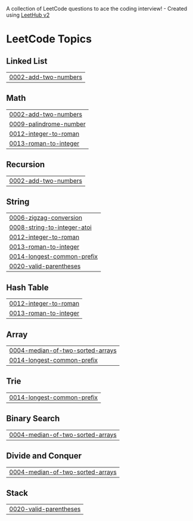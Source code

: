 A collection of LeetCode questions to ace the coding interview! - Created using [LeetHub v2](https://github.com/arunbhardwaj/LeetHub-2.0)
<!---LeetCode Topics Start-->
# LeetCode Topics
## Linked List
|  |
| ------- |
| [0002-add-two-numbers](https://github.com/hebatnigoro/LeetCode/tree/master/0002-add-two-numbers) |
## Math
|  |
| ------- |
| [0002-add-two-numbers](https://github.com/hebatnigoro/LeetCode/tree/master/0002-add-two-numbers) |
| [0009-palindrome-number](https://github.com/hebatnigoro/LeetCode/tree/master/0009-palindrome-number) |
| [0012-integer-to-roman](https://github.com/hebatnigoro/LeetCode/tree/master/0012-integer-to-roman) |
| [0013-roman-to-integer](https://github.com/hebatnigoro/LeetCode/tree/master/0013-roman-to-integer) |
## Recursion
|  |
| ------- |
| [0002-add-two-numbers](https://github.com/hebatnigoro/LeetCode/tree/master/0002-add-two-numbers) |
## String
|  |
| ------- |
| [0006-zigzag-conversion](https://github.com/hebatnigoro/LeetCode/tree/master/0006-zigzag-conversion) |
| [0008-string-to-integer-atoi](https://github.com/hebatnigoro/LeetCode/tree/master/0008-string-to-integer-atoi) |
| [0012-integer-to-roman](https://github.com/hebatnigoro/LeetCode/tree/master/0012-integer-to-roman) |
| [0013-roman-to-integer](https://github.com/hebatnigoro/LeetCode/tree/master/0013-roman-to-integer) |
| [0014-longest-common-prefix](https://github.com/hebatnigoro/LeetCode/tree/master/0014-longest-common-prefix) |
| [0020-valid-parentheses](https://github.com/hebatnigoro/LeetCode/tree/master/0020-valid-parentheses) |
## Hash Table
|  |
| ------- |
| [0012-integer-to-roman](https://github.com/hebatnigoro/LeetCode/tree/master/0012-integer-to-roman) |
| [0013-roman-to-integer](https://github.com/hebatnigoro/LeetCode/tree/master/0013-roman-to-integer) |
## Array
|  |
| ------- |
| [0004-median-of-two-sorted-arrays](https://github.com/hebatnigoro/LeetCode/tree/master/0004-median-of-two-sorted-arrays) |
| [0014-longest-common-prefix](https://github.com/hebatnigoro/LeetCode/tree/master/0014-longest-common-prefix) |
## Trie
|  |
| ------- |
| [0014-longest-common-prefix](https://github.com/hebatnigoro/LeetCode/tree/master/0014-longest-common-prefix) |
## Binary Search
|  |
| ------- |
| [0004-median-of-two-sorted-arrays](https://github.com/hebatnigoro/LeetCode/tree/master/0004-median-of-two-sorted-arrays) |
## Divide and Conquer
|  |
| ------- |
| [0004-median-of-two-sorted-arrays](https://github.com/hebatnigoro/LeetCode/tree/master/0004-median-of-two-sorted-arrays) |
## Stack
|  |
| ------- |
| [0020-valid-parentheses](https://github.com/hebatnigoro/LeetCode/tree/master/0020-valid-parentheses) |
<!---LeetCode Topics End-->